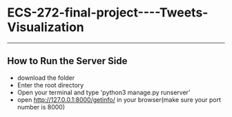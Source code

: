 # ECS-272-final-project----Tweets-Visualization

---

## How to Run the Server Side
- download the folder
- Enter the root directory
- Open your terminal and type 'python3 manage.py runserver'
- open http://127.0.0.1:8000/getinfo/ in your browser(make sure your port number is 8000)
